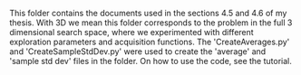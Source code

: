 This folder contains the documents used in the sections 4.5 and 4.6 of my thesis. With 3D we mean this folder corresponds to the problem in the full 3 dimensional search space, where we experimented with different exploration parameters and acquisition functions. The 'CreateAverages.py' and 'CreateSampleStdDev.py' were used to create the 'average' and 'sample std dev' files in the folder. On how to use the code, see the tutorial.
